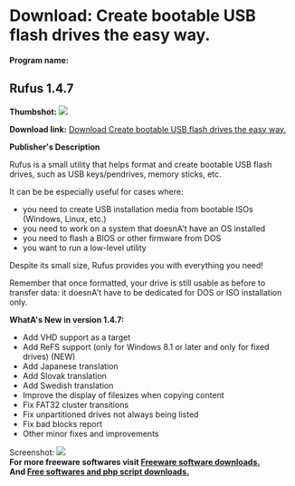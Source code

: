 # Download: Create bootable USB flash drives the easy way.

**Program name:**

## Rufus 1.4.7

  
**Thumbshot:** ![](http://www.freewarefiles.com/screenshot/rufus_md.jpg)   
  
**Download link:** [Download Create bootable USB flash drives the easy way.](http://freesoftwares.boysofts.com/Rufus_program_75261.html)  
  


**Publisher's Description**  
  


Rufus is a small utility that helps format and create bootable USB flash drives, such as USB keys/pendrives, memory sticks, etc. 

It can be be especially useful for cases where:

  * you need to create USB installation media from bootable ISOs (Windows, Linux, etc.) 
  * you need to work on a system that doesnA't have an OS installed 
  * you need to flash a BIOS or other firmware from DOS 
  * you want to run a low-level utility 

Despite its small size, Rufus provides you with everything you need!

Remember that once formatted, your drive is still usable as before to transfer data: it doesnA't have to be dedicated for DOS or ISO installation only.

**WhatA's New in version 1.4.7:**

  * Add VHD support as a target 
  * Add ReFS support (only for Windows 8.1 or later and only for fixed drives) (NEW) 
  * Add Japanese translation 
  * Add Slovak translation 
  * Add Swedish translation 
  * Improve the display of filesizes when copying content 
  * Fix FAT32 cluster transitions 
  * Fix unpartitioned drives not always being listed 
  * Fix bad blocks report 
  * Other minor fixes and improvements 

  
  
Screenshot: ![](http://www.freewarefiles.com/screenshot/rufus.jpg)   
**For more freeware softwares visit [Freeware software downloads.](http://freesoftwares.boysofts.com/)**   
**And [Free softwares and php script downloads.](http://www.boysofts.com/)**
